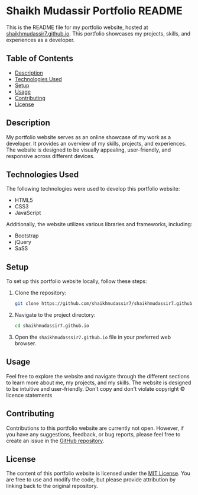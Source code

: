 # Shaikh Mudassir Portfolio README

This is the README file for my portfolio website, hosted at [shaikhmudassir7.github.io](https://shaikhmudassir7.github.io/). This portfolio showcases my projects, skills, and experiences as a developer.

## Table of Contents

- [Description](#description)
- [Technologies Used](#technologies-used)
- [Setup](#setup)
- [Usage](#usage)
- [Contributing](#contributing)
- [License](#license)

## Description

My portfolio website serves as an online showcase of my work as a developer. It provides an overview of my skills, projects, and experiences. The website is designed to be visually appealing, user-friendly, and responsive across different devices.

## Technologies Used

The following technologies were used to develop this portfolio website:

- HTML5
- CSS3
- JavaScript

Additionally, the website utilizes various libraries and frameworks, including:

- Bootstrap 
- jQuery 
- SaSS

## Setup

To set up this portfolio website locally, follow these steps:

1. Clone the repository:

   ```bash
   git clone https://github.com/shaikhmudassir7/shaikhmudassir7.github.io.git
2. Navigate to the project directory:
   ```bash
   cd shaikhmudassir7.github.io

3. Open the `shaikhmudasssir7.github.io` file in your preferred web browser.

## Usage

Feel free to explore the website and navigate through the different sections to learn more about me, my projects, and my skills. The website is designed to be intuitive and user-friendly. Don't copy and don't violate copyright ©️ licence statements

## Contributing

Contributions to this portfolio website are currently not open. However, if you have any suggestions, feedback, or bug reports, please feel free to create an issue in the [GitHub repository](https://github.com/shaikhmudassir7/shaikhmudassir7.github.io/issues).

## License

The content of this portfolio website is licensed under the [MIT License](LICENSE.md). You are free to use and modify the code, but please provide attribution by linking back to the original repository.


